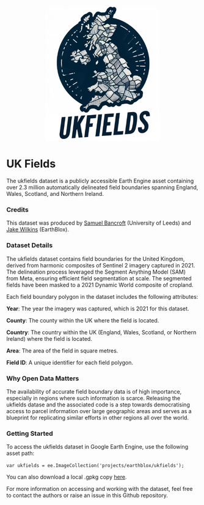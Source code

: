 <p align="center">
  <img src="ukfields.jpeg" alt="ukfieldslogo" width="300"/>
</p>

# UK Fields

The ukfields dataset is a publicly accessible Earth Engine asset containing over 2.3 million automatically delineated field boundaries spanning England, Wales, Scotland, and Northern Ireland. 

### Credits
This dataset was produced by [Samuel Bancroft](https://github.com/Spiruel) (University of Leeds) and [Jake Wilkins](https://github.com/jakenotjay) (EarthBlox).

### Dataset Details
The ukfields dataset contains field boundaries for the United Kingdom, derived from harmonic composites of Sentinel 2 imagery captured in 2021. The delineation process leveraged the Segment Anything Model (SAM) from Meta, ensuring efficient field segmentation at scale. The segmented fields have been masked to a 2021 Dynamic World composite of cropland.

Each field boundary polygon in the dataset includes the following attributes:

**Year**: The year the imagery was captured, which is 2021 for this dataset.

**County**: The county within the UK where the field is located.

**Country**: The country within the UK (England, Wales, Scotland, or Northern Ireland) where the field is located.

**Area**: The area of the field in square metres.

**Field ID**: A unique identifier for each field polygon.

### Why Open Data Matters
The availability of accurate field boundary data is of high importance, especially in regions where such information is scarce. Releasing the ukfields datase and the associated code is a step towards democratising access to parcel information over large geographic areas and serves as a blueprint for replicating similar efforts in other regions all over the world.

### Getting Started
To access the ukfields dataset in Google Earth Engine, use the following asset path:

`var ukfields = ee.ImageCollection('projects/earthblox/ukfields');`

You can also download a local .gpkg copy [here](https://gws-access.jasmin.ac.uk/public/sensecdt/eesjb/ukfields.gpkg).

For more information on accessing and working with the dataset, feel free to contact the authors or raise an issue in this Github repository.
